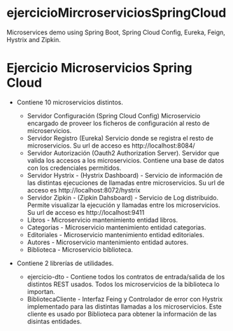 # ejercicioMircroserviciosSpringCloud
Microservices demo using Spring Boot, Spring Cloud Config, Eureka, Feign, Hystrix and Zipkin.

# Ejercicio Microservicios Spring Cloud

* Contiene 10 microservicios distintos.
  * Servidor Configuración (Spring Cloud Config) Microservicio encargado de proveer los ficheros de configuración al resto de microservicios.
  * Servidor Registro (Eureka) Servicio donde se registra el resto de microservicios. Su url de acceso es http://localhost:8084/
  * Servidor Autorización (Oauth2 Authorization Server). Servidor que valida los accesos a los microservicios. Contiene una base de datos 
    con los credenciales permitidos.
  * Servidor Hystrix - (Hystrix Dashboard) - Servicio de información de las distintas ejecuciones de llamadas entre microservicios.
    Su url de acceso es http://localhost:8072/hystrix
  * Servidor Zipkin - (Zipkin Dahsboard) - Servicio de Log distribuido. Permite visualizar la ejecución y llamadas entre los microservicios.
    Su url de acceso es http://localhost:9411
  * Libros - Microservicio mantenimiento entidad libros. 
  * Categorias - Microservicio mantenimiento entidad categorias.
  * Editoriales - Microservicio mantenimiento entidad editoriales.
  * Autores - Microservicio mantenimiento entidad autores.
  * Biblioteca - Microservicio biblioteca.
 
* Contiene 2 librerías de utilidades.
  * ejercicio-dto - Contiene todos los contratos de entrada/salida de los distintos REST usados. Todos los microservicios de la biblioteca 
  lo importan.
  * BibliotecaCliente - Interfaz Feing y Controlador de error con Hystrix implementado para las distintas llamadas a los microservicios. 
  Este cliente es usado por Biblioteca para obtener la información de las disintas entidades.
 
  
  
    
    
  
    


